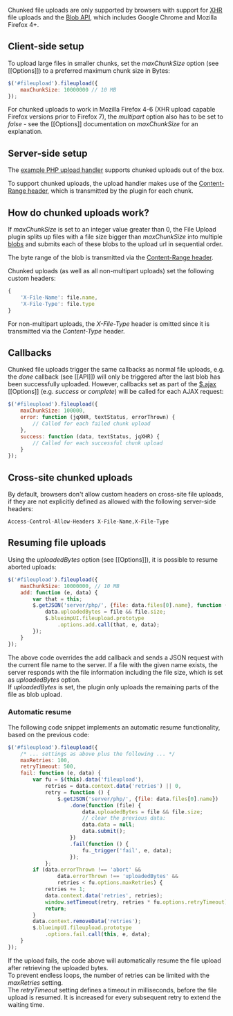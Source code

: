 Chunked file uploads are only supported by browsers with support for [XHR](https://developer.mozilla.org/en/xmlhttprequest) file uploads and the [Blob API](https://developer.mozilla.org/en/DOM/Blob), which includes Google Chrome and Mozilla Firefox 4+. 

## Client-side setup
To upload large files in smaller chunks, set the *maxChunkSize* option (see [[Options]]) to a preferred maximum chunk size in Bytes:

```js
$('#fileupload').fileupload({
    maxChunkSize: 10000000 // 10 MB
});
```

For chunked uploads to work in Mozilla Firefox 4-6 (XHR upload capable Firefox versions prior to Firefox 7), the *multipart* option also has to be set to *false* - see the [[Options]] documentation on *maxChunkSize* for an explanation.

## Server-side setup
The [example PHP upload handler](https://github.com/blueimp/jQuery-File-Upload/blob/master/example/upload.php) supports chunked uploads out of the box.

To support chunked uploads, the upload handler makes use of the [Content-Range header](http://www.w3.org/Protocols/rfc2616/rfc2616-sec14.html#sec14.16), which is transmitted by the plugin for each chunk.

## How do chunked uploads work?
If *maxChunkSize* is set to an integer value greater than 0, the File Upload plugin splits up files with a file size bigger than *maxChunkSize* into multiple [blobs](https://developer.mozilla.org/en/DOM/Blob) and submits each of these blobs to the upload url in sequential order.

The byte range of the blob is transmitted via the [Content-Range header](http://www.w3.org/Protocols/rfc2616/rfc2616-sec14.html#sec14.16).

Chunked uploads (as well as all non-multipart uploads) set the following custom headers:

```js
{
    'X-File-Name': file.name,
    'X-File-Type': file.type
}
```

For non-multipart uploads, the *X-File-Type* header is omitted since it is transmitted via the *Content-Type* header.

## Callbacks
Chunked file uploads trigger the same callbacks as normal file uploads, e.g. the *done* callback (see [[API]]) will only be triggered after the last blob has been successfully uploaded.
However, callbacks set as part of the [$.ajax](http://api.jquery.com/jQuery.ajax/) [[Options]] (e.g. *success* or *complete*) will be called for each AJAX request:

```js
$('#fileupload').fileupload({
    maxChunkSize: 100000,
    error: function (jqXHR, textStatus, errorThrown) {
        // Called for each failed chunk upload
    },
    success: function (data, textStatus, jqXHR) {
        // Called for each successful chunk upload
    }
});
```

## Cross-site chunked uploads
By default, browsers don't allow custom headers on cross-site file uploads, if they are not explicitly defined as allowed with the following server-side headers:

```
Access-Control-Allow-Headers X-File-Name,X-File-Type
```

## Resuming file uploads
Using the *uploadedBytes* option (see [[Options]]), it is possible to resume aborted uploads:

```js
$('#fileupload').fileupload({
    maxChunkSize: 10000000, // 10 MB
    add: function (e, data) {
        var that = this;
        $.getJSON('server/php/', {file: data.files[0].name}, function (file) {
            data.uploadedBytes = file && file.size;
            $.blueimpUI.fileupload.prototype
                .options.add.call(that, e, data);
        });
    }
});
```

The above code overrides the add callback and sends a JSON request with the current file name to the server. If a file with the given name exists, the server responds with the file information including the file size, which is set as *uploadedBytes* option.  
If *uploadedBytes* is set, the plugin only uploads the remaining parts of the file as blob upload.

### Automatic resume

The following code snippet implements an automatic resume functionality, based on the previous code:

```js
$('#fileupload').fileupload({
    /* ... settings as above plus the following ... */
    maxRetries: 100,
    retryTimeout: 500,
    fail: function (e, data) {
        var fu = $(this).data('fileupload'),
            retries = data.context.data('retries') || 0,
            retry = function () {
                $.getJSON('server/php/', {file: data.files[0].name})
                    .done(function (file) {
                        data.uploadedBytes = file && file.size;
                        // clear the previous data:
                        data.data = null;
                        data.submit();
                    })
                    .fail(function () {
                        fu._trigger('fail', e, data);
                    });
            };
        if (data.errorThrown !== 'abort' &&
                data.errorThrown !== 'uploadedBytes' &&
                retries < fu.options.maxRetries) {
            retries += 1;
            data.context.data('retries', retries);
            window.setTimeout(retry, retries * fu.options.retryTimeout);
            return;
        }
        data.context.removeData('retries');
        $.blueimpUI.fileupload.prototype
            .options.fail.call(this, e, data);
    }
});
```

If the upload fails, the code above will automatically resume the file upload after retrieving the uploaded bytes.  
To prevent endless loops, the number of retries can be limited with the *maxRetries* setting.  
The *retryTimeout* setting defines a timeout in milliseconds, before the file upload is resumed. It is increased for every subsequent retry to extend the waiting time.